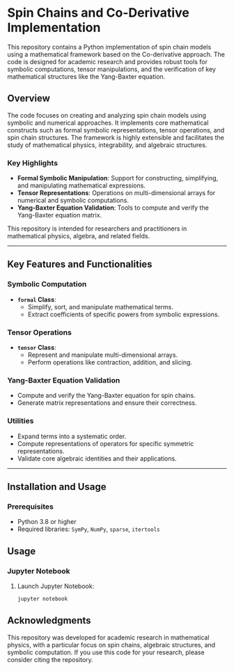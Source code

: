 # Spin Chains and Co-Derivative Implementation

This repository contains a Python implementation of spin chain models using a mathematical framework based on the Co-derivative approach. The code is designed for academic research and provides robust tools for symbolic computations, tensor manipulations, and the verification of key mathematical structures like the Yang-Baxter equation.

## Overview

The code focuses on creating and analyzing spin chain models using symbolic and numerical approaches. It implements core mathematical constructs such as formal symbolic representations, tensor operations, and spin chain structures. The framework is highly extensible and facilitates the study of mathematical physics, integrability, and algebraic structures.

### Key Highlights
- **Formal Symbolic Manipulation**: Support for constructing, simplifying, and manipulating mathematical expressions.
- **Tensor Representations**: Operations on multi-dimensional arrays for numerical and symbolic computations.
- **Yang-Baxter Equation Validation**: Tools to compute and verify the Yang-Baxter equation matrix.

This repository is intended for researchers and practitioners in mathematical physics, algebra, and related fields.

---

## Key Features and Functionalities

### Symbolic Computation
- **`formal` Class**:
  - Simplify, sort, and manipulate mathematical terms.
  - Extract coefficients of specific powers from symbolic expressions.

### Tensor Operations
- **`tensor` Class**:
  - Represent and manipulate multi-dimensional arrays.
  - Perform operations like contraction, addition, and slicing.

### Yang-Baxter Equation Validation
- Compute and verify the Yang-Baxter equation for spin chains.
- Generate matrix representations and ensure their correctness.

### Utilities
- Expand terms into a systematic order.
- Compute representations of operators for specific symmetric representations.
- Validate core algebraic identities and their applications.

---

## Installation and Usage

### Prerequisites
- Python 3.8 or higher
- Required libraries: `SymPy`, `NumPy`, `sparse`, `itertools`


## Usage

### Jupyter Notebook
1. Launch Jupyter Notebook:
   ```bash
   jupyter notebook

## Acknowledgments

This repository was developed for academic research in mathematical physics, with a particular focus on spin chains, algebraic structures, and symbolic computation. If you use this code for your research, please consider citing the repository.
